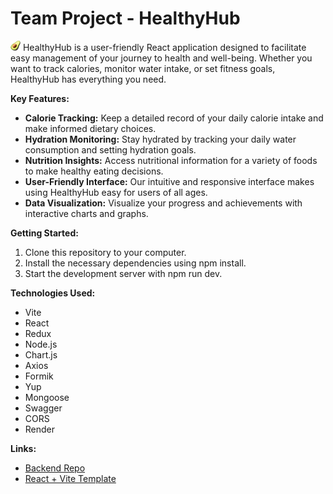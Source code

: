 # Team Project - HealthyHub


![HealthyHub Logo](public/favicon.png) HealthyHub is a user-friendly React application designed to facilitate easy management of your journey to health and well-being. Whether you want to track calories, monitor water intake, or set fitness goals, HealthyHub has everything you need.


**Key Features:**

- **Calorie Tracking:** Keep a detailed record of your daily calorie intake and make informed dietary choices.
- **Hydration Monitoring:** Stay hydrated by tracking your daily water consumption and setting hydration goals.
- **Nutrition Insights:** Access nutritional information for a variety of foods to make healthy eating decisions.
- **User-Friendly Interface:** Our intuitive and responsive interface makes using HealthyHub easy for users of all ages.
- **Data Visualization:** Visualize your progress and achievements with interactive charts and graphs.


**Getting Started:**
1. Clone this repository to your computer.
2. Install the necessary dependencies using npm install.
3. Start the development server with npm run dev.


**Technologies Used:**
- Vite
- React
- Redux
- Node.js
- Chart.js
- Axios
- Formik
- Yup
- Mongoose
- Swagger
- CORS
- Render


**Links:**
- [Backend Repo](https://github.com/Svitlana-Ivanchuk/Food_diary_Backend)
- [React + Vite Template](https://github.com/IvettaGoIT/react_vite)